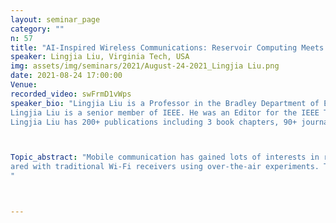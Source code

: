 ```yaml
---
layout: seminar_page
category: ""
n: 57
title: "AI-Inspired Wireless Communications: Reservoir Computing Meets MIMO-OFDM"
speaker: Lingjia Liu, Virginia Tech, USA
img: assets/img/seminars/2021/August-24-2021_Lingjia Liu.png
date: 2021-08-24 17:00:00 
Venue: 
recorded_video: swFrmD1vWps
speaker_bio: "Lingjia Liu is a Professor in the Bradley Department of Electrical and Computer Engineering (ECE) at Virginia Tech. He is also serving as the Associate Director in Wireless@Virginia Tech. Prior to joining Virginia Tech, he was an Associate Professor in the EECS Department at the University of Kansas (KU). Before that, he spent 4+ years with Mitsubishi Electric Research Lab (MERL) and Samsung Research America working as a standard delegate in the 3GPP LTE/LTE-Advanced standard. He was a technical leader within Samsung on downlink MIMO, coordinated multipoint (CoMP) transmission/ reception, device-to-device (D2D) commun., and heterogeneous network (HetNet). 
Lingjia Liu is a senior member of IEEE. He was an Editor for the IEEE Trans. Wireless Commun. and IEEE Trans. Commun. He is currently serving as an Associate Editor for IEEE Trans. Neural Netw. & Learning Syst. He has been serving as the Technical Program Committee Chair of 7 consecutive IEEE GLOBECOM Workshops on Emerging Technologies for 5G (’12-’18). From March 2017 to March 2019, he was elected as the Vice-Chair, Americas of the IEEE Technical Committee on Green Communications & Computing (TCGCC). Currently, he is serving on the Executive Committee of National Spectrum Consortium (NSC) and is an elected member of the IEEE Signal Processing Society SPCOM Technical Committee. 
Lingjia Liu has 200+ publications including 3 book chapters, 90+ journal articles (most of them are IEEE journals such as TWC, TIT, TCOM, etc), 5 editorials, 100+ conference papers (most of them are IEEE flagship conferences such as GLOBECOM, ICC, GlobalSIP, and ISIT), and 20+ granted U.S. patents. His research received many recognitions in the field including 8 Best Paper Awards. Besides academic research, Lingjia Liu also has numerous technical contributions to the 4G standards including both 3GPP LTE-Advanced and IEEE 802.16m. He has 20+ granted U.S. patents with 10+ patents listed as essential intellectual property rights (IPRs) in 4G standards. Lingjia Liu received the Individual Gold Medal from Samsung and was elected as the 2011 New Faces of Engineering by the National Engineers Week Foundation. His research has been funded by National Science Foundation (NSF), National Spectrum Consortium (NSC), Air Force Office of Scientific Research (AFOSR), Air Force Research Lab. (AFRL), Defense Advanced Research Projects Agency (DARPA), and industry. "



Topic_abstract: "Mobile communication has gained lots of interests in recent years as operators across the world try to keep up with the explosive growth in mobile broadband traffic, and to offer innovative new applications and services to continue the momentum of the mobile computing revolution. In this talk, I will provide a brief overview of my research activities related to enabling technologies for 5G and Beyond with a focus on artificial intelligence (AI)-Inspired Wireless Communications. To be specific, I will first discuss top challenges of incorporating AI in wireless communications and introduce the concept of the reservoir computing, a brain-inspired recurrent neural network-based computing methodology, to address some of the key challenges. As a critical task for receive processing, we investigate the application of reservoir computing in the classification task — symbol detection task for MIMO-OFDM systems. Unlike most existing neural network-based symbol detection strategies which require large training sets/overheads, our goal is to design reservoir computing-based symbol detector under limited training sets so that the size of the utilized training set is compatible with those adapted in modern wireless standards (e.g., 3GPP LTE/LTE-Advanced and Wi-Fi). Compared with the benchmark methods (linear minimum mean square error detector and sphere decoder), numerical evaluations suggest that reservoir computing-based MIMO-OFDM symbol detector can improve the symbol detection performance as well as effectively mitigate model mismatch effects using very limited training symbols. Furthermore, we developed a real-time online learning version of the reservoir computing-based MIMO-OFDM symbol detector and implemented the strategy on the software defined radio (SDR) platform for Wi-Fi systems. Keep the Wi-Fi transmitter untouched, the new plug-and-play reservoir computing-based Wi-Fi receiver is comp	
ared with traditional Wi-Fi receivers using over-the-air experiments. The performance suggests that the introduced symbol detector outperforms conventional Wi-Fi symbol detection methods in various environments indicating the significance and the relevance of the work.
"



---
```


